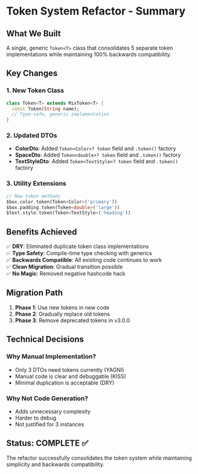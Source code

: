 # Token System Refactor - Summary

## What We Built

A single, generic `Token<T>` class that consolidates 5 separate token implementations while maintaining 100% backwards compatibility.

## Key Changes

### 1. New Token<T> Class
```dart
class Token<T> extends MixToken<T> {
  const Token(String name);
  // Type-safe, generic implementation
}
```

### 2. Updated DTOs
- **ColorDto**: Added `Token<Color>? token` field and `.token()` factory
- **SpaceDto**: Added `Token<double>? token` field and `.token()` factory
- **TextStyleDto**: Added `Token<TextStyle>? token` field and `.token()` factory

### 3. Utility Extensions
```dart
// New token methods
$box.color.token(Token<Color>('primary'))
$box.padding.token(Token<double>('large'))
$text.style.token(Token<TextStyle>('heading'))
```

## Benefits Achieved

✅ **DRY**: Eliminated duplicate token class implementations  
✅ **Type Safety**: Compile-time type checking with generics  
✅ **Backwards Compatible**: All existing code continues to work  
✅ **Clean Migration**: Gradual transition possible  
✅ **No Magic**: Removed negative hashcode hack  

## Migration Path

1. **Phase 1**: Use new tokens in new code
2. **Phase 2**: Gradually replace old tokens
3. **Phase 3**: Remove deprecated tokens in v3.0.0

## Technical Decisions

### Why Manual Implementation?
- Only 3 DTOs need tokens currently (YAGNI)
- Manual code is clear and debuggable (KISS)
- Minimal duplication is acceptable (DRY)

### Why Not Code Generation?
- Adds unnecessary complexity
- Harder to debug
- Not justified for 3 instances

## Status: COMPLETE ✅

The refactor successfully consolidates the token system while maintaining simplicity and backwards compatibility.
